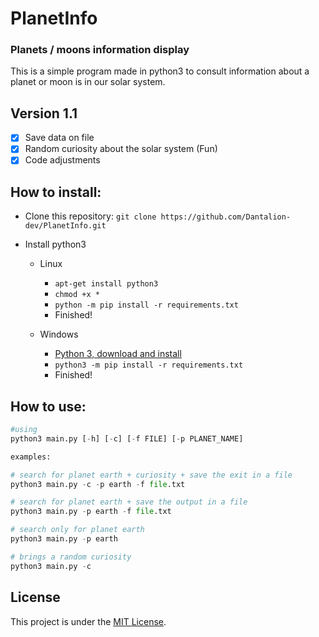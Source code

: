 # PlanetInfo

### Planets / moons information display
This is a simple program made in python3 to consult information about a planet or moon is in our solar system.

## Version 1.1

- [x] Save data on file
- [x] Random curiosity about the solar system (Fun)
- [x] Code adjustments

## How to install:
- Clone this repository: ```git clone https://github.com/Dantalion-dev/PlanetInfo.git```

- Install python3 
  - Linux
    - ```apt-get install python3```
    - ```chmod +x *```
    - ```python -m pip install -r requirements.txt```
    - Finished!

  - Windows
    - [Python 3, download and install](https://www.python.org/downloads/)
    - ```python3 -m pip install -r requirements.txt```
    - Finished!


## How to use:
```python
#using
python3 main.py [-h] [-c] [-f FILE] [-p PLANET_NAME]

examples:

# search for planet earth + curiosity + save the exit in a file
python3 main.py -c -p earth -f file.txt

# search for planet earth + save the output in a file
python3 main.py -p earth -f file.txt

# search only for planet earth
python3 main.py -p earth

# brings a random curiosity
python3 main.py -c

```

## License
This project is under the [MIT License](LICENSE).
